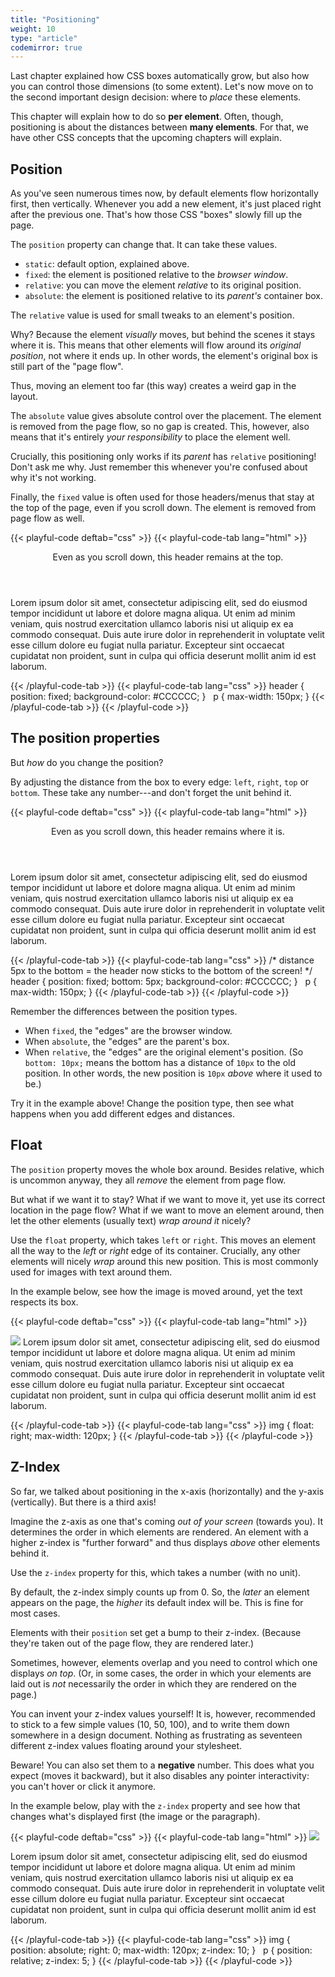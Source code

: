 ```yaml
---
title: "Positioning"
weight: 10
type: "article"
codemirror: true
---
```


Last chapter explained how CSS boxes automatically grow, but also how you can control those dimensions (to some extent). Let's now move on to the second important design decision: where to _place_ these elements.

This chapter will explain how to do so **per element**. Often, though, positioning is about the distances between **many elements**. For that, we have other CSS concepts that the upcoming chapters will explain.

## Position

As you've seen numerous times now, by default elements flow horizontally first, then vertically. Whenever you add a new element, it's just placed right after the previous one. That's how those CSS "boxes" slowly fill up the page.

The `position` property can change that. It can take these values.

* `static`: default option, explained above.
* `fixed`: the element is positioned relative to the _browser window_.
* `relative`: you can move the element _relative_ to its original position.
* `absolute`: the element is positioned relative to its _parent's_ container box.

The `relative` value is used for small tweaks to an element's position. 

Why? Because the element _visually_ moves, but behind the scenes it stays where it is. This means that other elements will flow around its _original position_, not where it ends up. In other words, the element's original box is still part of the "page flow".

Thus, moving an element too far (this way) creates a weird gap in the layout.

The `absolute` value gives absolute control over the placement. The element is removed from the page flow, so no gap is created. This, however, also means that it's entirely _your responsibility_ to place the element well.

Crucially, this positioning only works if its _parent_ has `relative` positioning! Don't ask me why. Just remember this whenever you're confused about why it's not working.

Finally, the `fixed` value is often used for those headers/menus that stay at the top of the page, even if you scroll down. The element is removed from page flow as well.

{{< playful-code deftab="css" >}}
{{< playful-code-tab lang="html" >}}
<header>Even as you scroll down, this header remains at the top.</header>
<p>Lorem ipsum dolor sit amet, consectetur adipiscing elit, sed do eiusmod tempor incididunt ut labore et dolore magna aliqua. Ut enim ad minim veniam, quis nostrud exercitation ullamco laboris nisi ut aliquip ex ea commodo consequat. Duis aute irure dolor in reprehenderit in voluptate velit esse cillum dolore eu fugiat nulla pariatur. Excepteur sint occaecat cupidatat non proident, sunt in culpa qui officia deserunt mollit anim id est laborum.</p>
{{< /playful-code-tab >}}
{{< playful-code-tab lang="css" >}}
header {
  position: fixed;
  background-color: #CCCCCC;
}
&nbsp;
p {
  max-width: 150px;
}
{{< /playful-code-tab >}}
{{< /playful-code >}}

## The position properties

But _how_ do you change the position?

By adjusting the distance from the box to every edge: `left`, `right`, `top` or `bottom`. These take any number---and don't forget the unit behind it.

{{< playful-code deftab="css" >}}
{{< playful-code-tab lang="html" >}}
<header>Even as you scroll down, this header remains where it is.</header>
<p>Lorem ipsum dolor sit amet, consectetur adipiscing elit, sed do eiusmod tempor incididunt ut labore et dolore magna aliqua. Ut enim ad minim veniam, quis nostrud exercitation ullamco laboris nisi ut aliquip ex ea commodo consequat. Duis aute irure dolor in reprehenderit in voluptate velit esse cillum dolore eu fugiat nulla pariatur. Excepteur sint occaecat cupidatat non proident, sunt in culpa qui officia deserunt mollit anim id est laborum.</p>
{{< /playful-code-tab >}}
{{< playful-code-tab lang="css" >}}
/* distance 5px to the bottom = the header now sticks to the bottom of the screen! */
header {
  position: fixed;
  bottom: 5px; 
  background-color: #CCCCCC;
}
&nbsp;
p {
  max-width: 150px;
}
{{< /playful-code-tab >}}
{{< /playful-code >}}

Remember the differences between the position types.

* When `fixed`, the "edges" are the browser window.
* When `absolute`, the "edges" are the parent's box.
* When `relative`, the "edges" are the original element's position. (So `bottom: 10px;` means the bottom has a distance of `10px` to the old position. In other words, the new position is `10px` _above_ where it used to be.)

Try it in the example above! Change the position type, then see what happens when you add different edges and distances.

## Float

The `position` property moves the whole box around. Besides relative, which is uncommon anyway, they all _remove_ the element from page flow.

But what if we want it to stay? What if we want to move it, yet use its correct location in the page flow? What if we want to move an element around, then let the other elements (usually text) _wrap around it_ nicely?

Use the `float` property, which takes `left` or `right`. This moves an element all the way to the _left_ or _right_ edge of its container. Crucially, any other elements will nicely _wrap_ around this new position. This is most commonly used for images with text around them.

In the example below, see how the image is moved around, yet the text respects its box.

{{< playful-code deftab="css" >}}
{{< playful-code-tab lang="html" >}}
<p><img src="/tutorials/programming/websites/css/positioning/panda_image.png"> Lorem ipsum dolor sit amet, consectetur adipiscing elit, sed do eiusmod tempor incididunt ut labore et dolore magna aliqua. Ut enim ad minim veniam, quis nostrud exercitation ullamco laboris nisi ut aliquip ex ea commodo consequat. Duis aute irure dolor in reprehenderit in voluptate velit esse cillum dolore eu fugiat nulla pariatur. Excepteur sint occaecat cupidatat non proident, sunt in culpa qui officia deserunt mollit anim id est laborum.</p>
{{< /playful-code-tab >}}
{{< playful-code-tab lang="css" >}}
img { 
  float: right;
  max-width: 120px;
}
{{< /playful-code-tab >}}
{{< /playful-code >}}

## Z-Index

So far, we talked about positioning in the x-axis (horizontally) and the y-axis (vertically). But there is a third axis!

Imagine the z-axis as one that's coming _out of your screen_ (towards you). It determines the order in which elements are rendered. An element with a higher z-index is "further forward" and thus displays _above_ other elements behind it.

Use the `z-index` property for this, which takes a number (with no unit). 

By default, the z-index simply counts up from 0. So, the _later_ an element appears on the page, the _higher_ its default index will be. This is fine for most cases.

Elements with their `position` set get a bump to their z-index. (Because they're taken out of the page flow, they are rendered later.)

Sometimes, however, elements overlap and you need to control which one displays _on top_. (Or, in some cases, the order in which your elements are laid out is _not_ necessarily the order in which they are rendered on the page.)

You can invent your z-index values yourself! It is, however, recommended to stick to a few simple values (10, 50, 100), and to write them down somewhere in a design document. Nothing as frustrating as seventeen different z-index values floating around your stylesheet.

Beware! You can also set them to a **negative** number. This does what you expect (moves it backward), but it also disables any pointer interactivity: you can't hover or click it anymore.

In the example below, play with the `z-index` property and see how that changes what's displayed first (the image or the paragraph).

{{< playful-code deftab="css" >}}
{{< playful-code-tab lang="html" >}}
<img src="/tutorials/programming/websites/css/positioning/panda_image.png">
<p>Lorem ipsum dolor sit amet, consectetur adipiscing elit, sed do eiusmod tempor incididunt ut labore et dolore magna aliqua. Ut enim ad minim veniam, quis nostrud exercitation ullamco laboris nisi ut aliquip ex ea commodo consequat. Duis aute irure dolor in reprehenderit in voluptate velit esse cillum dolore eu fugiat nulla pariatur. Excepteur sint occaecat cupidatat non proident, sunt in culpa qui officia deserunt mollit anim id est laborum.</p>
{{< /playful-code-tab >}}
{{< playful-code-tab lang="css" >}}
img { 
  position: absolute;
  right: 0;
  max-width: 120px;
  z-index: 10;
}
&nbsp;
p {
  position: relative;
  z-index: 5;
}
{{< /playful-code-tab >}}
{{< /playful-code >}}